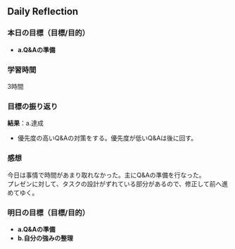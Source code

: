 ## Daily Reflection

### 本日の目標（目標/目的）
- **a.Q&Aの準備**  

### 学習時間
3時間

### 目標の振り返り
**結果**：a.達成

  - 優先度の高いQ&Aの対策をする。優先度が低いQ&Aは後に回す。

### 感想
今日は事情で時間があまり取れなかった。主にQ&Aの準備を行なった。  
プレゼンに対して、タスクの設計がずれている部分があるので、修正して前へ進めてゆく。  

### 明日の目標（目標/目的）
- **a.Q&Aの準備**  
- **b.自分の強みの整理**  

